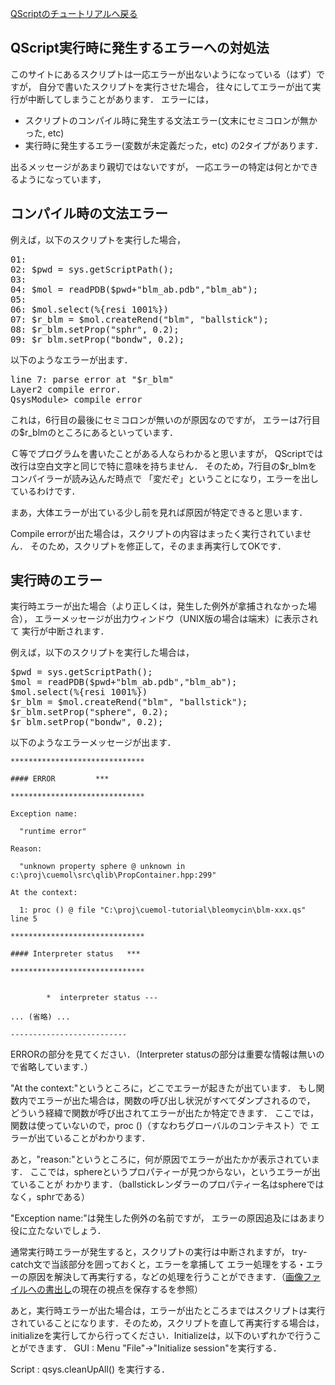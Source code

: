[QScriptのチュートリアルへ戻る](../../../Documents/QScriptのチュートリアル/)



## QScript実行時に発生するエラーへの対処法
このサイトにあるスクリプトは一応エラーが出ないようになっている（はず）ですが，
自分で書いたスクリプトを実行させた場合，
往々にしてエラーが出て実行が中断してしまうことがあります．
エラーには，

*  スクリプトのコンパイル時に発生する文法エラー(文末にセミコロンが無かった, etc)
*  実行時に発生するエラー(変数が未定義だった，etc)
の2タイプがあります．

出るメッセージがあまり親切ではないですが，
一応エラーの特定は何とかできるようになっています，


## コンパイル時の文法エラー
例えば，以下のスクリプトを実行した場合，
<pre>
01: 
02: $pwd = sys.getScriptPath();
03: 
04: $mol = readPDB($pwd+"blm_ab.pdb","blm_ab");
05: 
06: $mol.select(%{resi 1001%})
07: $r_blm = $mol.createRend("blm", "ballstick");
08: $r_blm.setProp("sphr", 0.2);
09: $r_blm.setProp("bondw", 0.2);
</pre>

以下のようなエラーが出ます．

<pre>
line 7: parse error at "$r_blm"
Layer2 compile error.
QsysModule> compile error
</pre>

これは，6行目の最後にセミコロンが無いのが原因なのですが，
エラーは7行目の$r_blmのところにあるといっています．

Ｃ等でプログラムを書いたことがある人ならわかると思いますが，
QScriptでは改行は空白文字と同じで特に意味を持ちません．
そのため，7行目の$r_blmをコンパイラーが読み込んだ時点で
「変だぞ」ということになり，エラーを出しているわけです．

まあ，大体エラーが出ている少し前を見れば原因が特定できると思います．

Compile errorが出た場合は，スクリプトの内容はまったく実行されていません．
そのため，スクリプトを修正して，そのまま再実行してOKです．

## 実行時のエラー
実行時エラーが出た場合（より正しくは，発生した例外が拿捕されなかった場合），
エラーメッセージが出力ウィンドウ（UNIX版の場合は端末）に表示されて
実行が中断されます．

例えば，以下のスクリプトを実行した場合は，

<pre>
$pwd = sys.getScriptPath();
$mol = readPDB($pwd+"blm_ab.pdb","blm_ab");
$mol.select(%{resi 1001%})
$r_blm = $mol.createRend("blm", "ballstick");
$r_blm.setProp("sphere", 0.2);
$r_blm.setProp("bondw", 0.2);
</pre>

以下のようなエラーメッセージが出ます．

```
******************************
```
```
#### ERROR         ***
```
```
******************************
```
```
Exception name:
```
```
  "runtime error"
```
```
Reason:
```
```
  "unknown property sphere @ unknown in c:\proj\cuemol\src\qlib\PropContainer.hpp:299"
```
```
At the context:
```
```
  1: proc () @ file "C:\proj\cuemol-tutorial\bleomycin\blm-xxx.qs" line 5
```
 
 
```
******************************
```
```
#### Interpreter status   ***
```
```
******************************
```
```

        *  interpreter status ---
```
```
... (省略) ...
```
```
--------------------------
```

ERRORの部分を見てください．（Interpreter statusの部分は重要な情報は無いので省略しています．）

"At the context:"というところに，どこでエラーが起きたが出ています．
もし関数内でエラーが出た場合は，関数の呼び出し状況がすべてダンプされるので，
どういう経緯で関数が呼び出されてエラーが出たか特定できます．
ここでは，関数は使っていないので，proc ()（すなわちグローバルのコンテキスト）で
エラーが出ていることがわかります．

あと，"reason:"というところに，何が原因でエラーが出たかが表示されています．
ここでは，sphereというプロパティーが見つからない，というエラーが出ていることが
わかります．（ballstickレンダラーのプロパティー名はsphereではなく，sphrである）

"Exception name:"は発生した例外の名前ですが，
エラーの原因追及にはあまり役に立たないでしょう．

通常実行時エラーが発生すると，スクリプトの実行は中断されますが，
try-catch文で当該部分を囲っておくと，エラーを拿捕して
エラー処理をする・エラーの原因を解決して再実行する，などの処理を行うことができます．（[画像ファイルへの書出し](../../../Documents/QScriptのチュートリアル/Step5)の現在の視点を保存するを参照）

あと，実行時エラーが出た場合は，エラーが出たところまではスクリプトは実行されていることになります．そのため，スクリプトを直して再実行する場合は，initializeを実行してから行ってください．Initializeは，以下のいずれかで行うことができます．
GUI
:   Menu "File"→"Initialize session"を実行する．

Script
:    qsys.cleanUpAll() を実行する．
